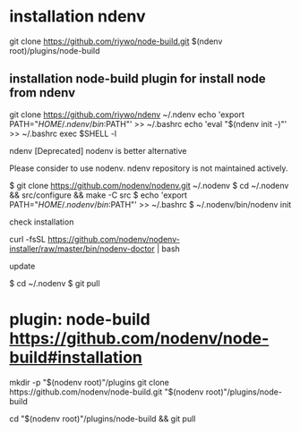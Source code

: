 # installation ndenv

  git clone https://github.com/riywo/node-build.git $(ndenv root)/plugins/node-build

## installation node-build plugin for install node from ndenv

  git clone https://github.com/riywo/ndenv ~/.ndenv
  echo 'export PATH="$HOME/.ndenv/bin:$PATH"' >> ~/.bashrc
  echo 'eval "$(ndenv init -)"' >> ~/.bashrc
  exec $SHELL -l



ndenv [Deprecated] nodenv is better alternative

Please consider to use nodenv. ndenv repository is not maintained actively.



$ git clone https://github.com/nodenv/nodenv.git ~/.nodenv
$ cd ~/.nodenv && src/configure && make -C src
$ echo 'export PATH="$HOME/.nodenv/bin:$PATH"' >> ~/.bashrc
$ ~/.nodenv/bin/nodenv init

check installation

curl -fsSL https://github.com/nodenv/nodenv-installer/raw/master/bin/nodenv-doctor | bash


update 

$ cd ~/.nodenv
$ git pull


# plugin: node-build https://github.com/nodenv/node-build#installation

mkdir -p "$(nodenv root)"/plugins
git clone https://github.com/nodenv/node-build.git "$(nodenv root)"/plugins/node-build

cd "$(nodenv root)"/plugins/node-build && git pull

